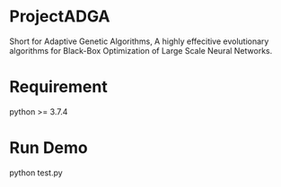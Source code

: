 # ProjectADGA
Short for Adaptive Genetic Algorithms, A highly effecitive evolutionary algorithms for Black-Box Optimization of Large Scale Neural Networks.

# Requirement
python >= 3.7.4

# Run Demo
python test.py
